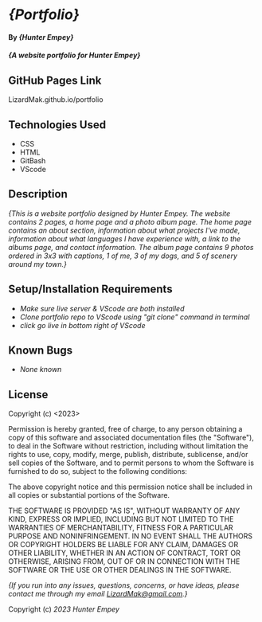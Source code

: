 # _{Portfolio}_

#### By _**{Hunter Empey}**_

#### _{A website portfolio for Hunter Empey}_

## GitHub Pages Link
LizardMak.github.io/portfolio

## Technologies Used

* CSS
* HTML
* GitBash
* VScode

## Description

_{This is a website portfolio designed by Hunter Empey. The website contains 2 pages, a home page and a photo album page. The home page contains an about section, information about what projects I've made, information about what languages I have experience with, a link to the albums page, and contact information. The album page contains 9 photos ordered in 3x3 with captions, 1 of me, 3 of my dogs, and 5 of scenery around my town.}_

## Setup/Installation Requirements

* _Make sure live server & VScode are both installed_
* _Clone portfolio repo to VScode using "git clone" command in terminal_
* _click go live in bottom right of VScode_


## Known Bugs

* _None known_


## License
Copyright (c) <2023> <Hunter Empey>

Permission is hereby granted, free of charge, to any person obtaining a copy
of this software and associated documentation files (the "Software"), to deal
in the Software without restriction, including without limitation the rights
to use, copy, modify, merge, publish, distribute, sublicense, and/or sell
copies of the Software, and to permit persons to whom the Software is
furnished to do so, subject to the following conditions:

The above copyright notice and this permission notice shall be included in all
copies or substantial portions of the Software.

THE SOFTWARE IS PROVIDED "AS IS", WITHOUT WARRANTY OF ANY KIND, EXPRESS OR
IMPLIED, INCLUDING BUT NOT LIMITED TO THE WARRANTIES OF MERCHANTABILITY,
FITNESS FOR A PARTICULAR PURPOSE AND NONINFRINGEMENT. IN NO EVENT SHALL THE
AUTHORS OR COPYRIGHT HOLDERS BE LIABLE FOR ANY CLAIM, DAMAGES OR OTHER
LIABILITY, WHETHER IN AN ACTION OF CONTRACT, TORT OR OTHERWISE, ARISING FROM,
OUT OF OR IN CONNECTION WITH THE SOFTWARE OR THE USE OR OTHER DEALINGS IN THE
SOFTWARE.


_{If you run into any issues, questions, concerns, or have ideas, please contact me through my email LizardMak@gmail.com.}_

Copyright (c) _2023_ _Hunter Empey_


